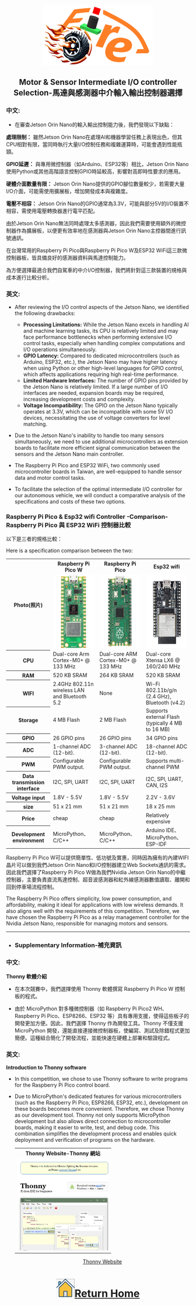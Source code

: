 <div align=center><img src="../../other/img/logo.png" width=300></div>

## <div align="center">Motor & Sensor Intermediate I/O controller Selection-馬達與感測器中介輸入輸出控制器選擇 </div> 
### 中文:
- 在審查Jetson Orin Nano的輸入輸出控制能力後，我們發現以下缺點：

__處理限制：__ 雖然Jetson Orin Nano在處理AI和機器學習任務上表現出色，但其CPU相對有限，當同時執行大量I/O控制任務和複雜運算時，可能會遇到性能瓶頸。

__GPIO延遲：__ 與專用微控制器（如Arduino、ESP32等）相比，Jetson Orin Nano使用Python或其他高階語言控制GPIO時延較高，影響對高即時性要求的應用。

__硬體介面數量有限：__ Jetson Orin Nano提供的GPIO腳位數量較少，若需要大量I/O介面，可能需使用擴展板，增加開發成本與複雜度。

__電壓不相容：__ Jetson Orin Nano的GPIO通常為3.3V，可能與部分5V的I/O裝置不相容，需使用電壓轉換器進行電平匹配。

由於Jetson Orin Nano無法同時處理太多感測器，因此我們需要使用額外的微控制器作為擴展板，以便更有效率地在感測器與Jetson Orin Nano主控器間進行訊號通訊。

在台灣常用的Raspberry Pi Pico與Raspberry Pi Pico W及ESP32 WiFi這三款微控制器板，皆具備良好的感測器資料與馬達控制能力。

為方便選擇最適合我們自駕車的中介I/O控制器，我們將針對這三款裝置的規格與成本進行比較分析。
### 英文:
- After reviewing the I/O control aspects of the Jetson Nano, we identified the following drawbacks:
  - __Processing Limitations:__ While the Jetson Nano excels in handling AI and machine learning tasks, its CPU is relatively limited and may face performance bottlenecks when performing extensive I/O control tasks, especially when handling complex computations and I/O operations simultaneously.
  - __GPIO Latency:__ Compared to dedicated microcontrollers (such as Arduino, ESP32, etc.), the Jetson Nano may have higher latency when using Python or other high-level languages for GPIO control, which affects applications requiring high real-time performance.
  - __Limited Hardware Interfaces:__ The number of GPIO pins provided by the Jetson Nano is relatively limited. If a large number of I/O interfaces are needed, expansion boards may be required, increasing development costs and complexity. 
  - __Voltage Incompatibility:__ The GPIO on the Jetson Nano typically operates at 3.3V, which can be incompatible with some 5V I/O devices, necessitating the use of voltage converters for level matching.

- Due to the Jetson Nano's inability to handle too many sensors simultaneously, we need to use additional microcontrollers as extension boards to facilitate more efficient signal communication between the sensors and the Jetson Nano main controller.
- The Raspberry Pi Pico and ESP32 WiFi, two commonly used microcontroller boards in Taiwan, are well-equipped to handle sensor data and motor control tasks.
- To facilitate the selection of the optimal intermediate I/O controller for our autonomous vehicle, we will conduct a comparative analysis of the specifications and costs of these two options.



### Raspberry Pi Pico & Esp32 wifi Controller -Comparison-Raspberry Pi Pico 與 ESP32 WiFi 控制器比較
以下是三者的規格比較：

Here is a specification comparison between the two:

<div align=center>
<table>
<tr>
<th rowspan="2" width=200><div align=center>Photo(照片)</th>
<th width=200><div align=center>Raspberry Pi Pico W</th>
<th width=200><div align=center>Raspberry Pi Pico</th>
<th width=200><div align=center>Esp32 wifi</th>
</tr><tr>
<td><div align=center><img src="./img/Raspberry_Pi_Pico_W.png" height="200"></td>
<td><div align=center><img src="./img/Raspberry_Pi_Pico.png" height="200"></td>
<td><div align=center><img src="./img/ESP32.png" height="200"></td>
</tr><tr>
<th>CPU</th>
<td>Dual-core Arm Cortex-M0+ @ 133 MHz</td>
<td>Dual-core ARM Cortex-M0+ @ 133 MHz</td>
<td>Dual-core Xtensa LX6 @ 160/240 MHz</td>
</tr>
<tr>
<th>RAM</th>
<td>520 KB SRAM</td>
<td>264 KB SRAM</td>
<td>520 KB SRAM</td>
</tr>
<tr>
<th>WIFI</th>
<td>2.4GHz 802.11n wireless LAN and Bluetooth 5.2</td>
<td>None</td>
<td>Wi-Fi 802.11b/g/n (2.4 GHz), Bluetooth (v4.2)</td>
</tr>
<tr>
<th>Storage</th>
<td>4 MB Flash</td>
<td>2 MB Flash</td>
<td>Supports external Flash (typically 4 MB to 16 MB)</td>
</tr>
<tr>
<th>GPIO</th>
<td>26 GPIO pins</td>
<td>26 GPIO pins</td>
<td>34 GPIO pins</td>
</tr>
<tr>
<th>ADC</th>
<td>1-channel ADC (12-bit).</td>
<td>3-channel ADC (12-bit).</td>
<td>18-channel ADC (12-bit).</td>
</tr>
<tr>
<th>PWM</th>
<td>Configurable PWM output.</td>
<td>Configurable PWM output.</td>
<td>Supports multi-channel PWM</td>
</tr>
<tr>
<th>Data transmission interface</th>
<td>I2C, SPI, UART</td>
<td>I2C, SPI, UART</td>
<td>I2C, SPI, UART, CAN, I2S</td>
</tr>
<tr>
<th>Voltage input</th>
<td>1.8V - 5.5V</td>
<td>1.8V - 5.5V</td>
<td>2.2V - 3.6V</td>
</tr>
<tr>
<th>size</th>
<td>51 x 21 mm</td>
<td>51 x 21 mm</td>
<td>18 x 25 mm</td>
</tr>
<tr>
<th>Price</th>
<td>cheap</td>
<td>cheap</td>
<td>Relatively expensive</td>
</tr>
<tr>
<th>Development environment</th>
<td>MicroPython、C/C++</td>
<td>MicroPython、C/C++</td>
<td>Arduino IDE、MicroPython、ESP-IDF</td>
</tr>
</tbody>
</table>
</div>

Raspberry Pi Pico W可以提供簡單性、低功號及實惠，同時因為擁有的內建WIFI晶片可以做到我們Jetson Orin Nano和I/O控制器建立Web Sockets通訊的需求。因此我們選擇了Raspberry Pi Pico W做為我們Nvidia Jetson Orin Nano的中繼控制器，主要負責直流馬達控制、超音波感測器和紅外線感測器數值讀取、離開和回到停車場流程控制。

The Raspberry Pi Pico  offers simplicity, low power consumption, and affordability, making it ideal for applications with low wireless demands. It also aligns well with the requirements of this competition. Therefore, we have chosen the Raspberry Pi Pico as a relay management controller for the Nvidia Jetson Nano, responsible for managing motors and sensors.

 ***
- ### Supplementary Information-補充資訊
### 中文:
 __Thonny 軟體介紹__
 - 在本次競賽中，我們選擇使用 Thonny 軟體撰寫 Raspberry Pi Pico W 控制板的程式。

 - 由於 MicroPython 對多種微控制器（如 Raspberry Pi Pico2 WH、Raspberry Pi Pico、ESP8266、ESP32 等）具有專用支援，使得這些板子的開發更加方便。因此，我們選擇 Thonny 作為開發工具。Thonny 不僅支援 MicroPython 開發，還能直接連接微控制器板，使編寫、測試及除錯程式更加簡便。這種組合簡化了開發流程，並能快速在硬體上部署和驗證程式。

### 英文:
  __Introduction to  Thonny software__
  - In this competition, we chose to use Thonny software to write programs for the Raspberry Pi Pico control board.
  - Due to MicroPython's dedicated features for various microcontrollers (such as the Raspberry Pi Pico, ESP8266, ESP32, etc.), development on these boards becomes more convenient. Therefore, we chose Thonny as our development tool. Thonny not only supports MicroPython development but also allows direct connection to microcontroller boards, making it easier to write, test, and debug code. This combination simplifies the development process and enables quick deployment and verification of programs on the hardware.


  
    <div align=center>
    <table>
    <tr>
    <th><div align=center>Thonny Website-Thonny 網站</th>
    </tr><tr>
    <td><div align=center><img src="./img/Thonny.png" width=250 ></td>
    </tr>
    </table>
       
    <a href="https://thonny.org/">Thonny Website</a>    
    </div>

# <div align="center">![HOME](../../other/img/home.png)[Return Home](../../)</div> 

